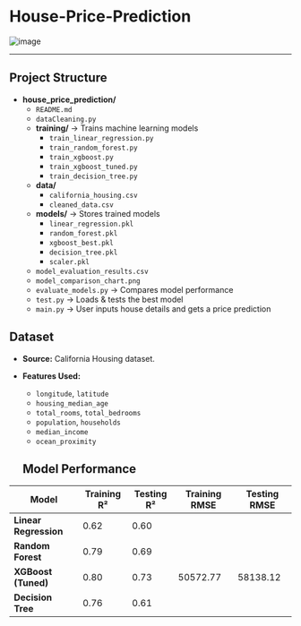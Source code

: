 # House-Price-Prediction

![image](https://github.com/user-attachments/assets/c6fdf1aa-8f38-4d67-9e9d-304359f1d174)

---

## **Project Structure**


- **house_price_prediction/**
  - `README.md` 
  - `dataCleaning.py`
  - **training/** → Trains machine learning models
    - `train_linear_regression.py`
    - `train_random_forest.py`
    - `train_xgboost.py`
    - `train_xgboost_tuned.py`
    - `train_decision_tree.py`
  - **data/**
    - `california_housing.csv`
    - `cleaned_data.csv`
  - **models/** → Stores trained models
    - `linear_regression.pkl`
    - `random_forest.pkl`
    - `xgboost_best.pkl`
    - `decision_tree.pkl`
    - `scaler.pkl`
  - `model_evaluation_results.csv`
  - `model_comparison_chart.png`
  - `evaluate_models.py` → Compares model performance
  - `test.py` → Loads & tests the best model
  - `main.py` → User inputs house details and gets a price prediction
  
##  **Dataset**
- **Source:** California Housing dataset.
- **Features Used:**
  - `longitude`, `latitude` 
  - `housing_median_age` 
  - `total_rooms`, `total_bedrooms` 
  - `population`, `households`
  - `median_income` 
  - `ocean_proximity` 



  ##  **Model Performance**
| Model                 | Training R² | Testing R² | Training RMSE | Testing RMSE |
|---------------------  |------------ |------------|---------------|--------------|
| **Linear Regression** | 0.62        | 0.60       |                              |
| **Random Forest**     | 0.79        | 0.69       |
| **XGBoost (Tuned)**   | 0.80        | 0.73       | 50572.77      | 58138.12     |
| **Decision Tree**     | 0.76        | 0.61       |                              |
 



